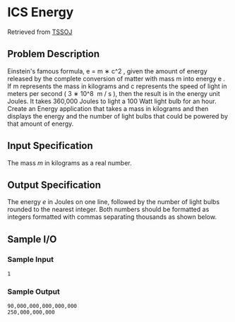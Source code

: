 # ICS Energy

Retrieved from [TSSOJ](https://tssoj.ca/)

## Problem Description
Einstein's famous formula, e = m ∗ c^2
, given the amount of energy released by the complete conversion of matter with mass 
m
 into energy 
e
. If 
m
 represents the mass in kilograms and 
c
 represents the speed of light in meters per second (
3
∗
10^8
⁢
m
/
s
), then the result is in the energy unit Joules. It takes 360,000 Joules to light a 100 Watt light bulb for an hour. Create an Energy application that takes a mass in kilograms and then displays the energy and the number of light bulbs that could be powered by that amount of energy.

## Input Specification
The mass 
*m*
 in kilograms as a real number.

## Output Specification
The energy 
*e*
 in Joules on one line, followed by the number of light bulbs rounded to the nearest integer. Both numbers should be formatted as integers formatted with commas separating thousands as shown below.


## Sample I/O 

### Sample Input
```
1
```
### Sample Output
```
90,000,000,000,000,000
250,000,000,000
```